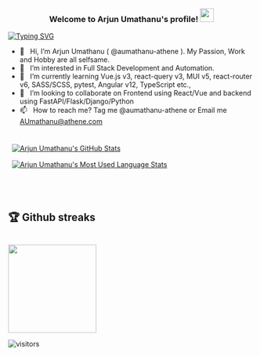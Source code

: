 <h3 align="center">
  Welcome to Arjun Umathanu's profile!
  <img src="https://media.giphy.com/media/hvRJCLFzcasrR4ia7z/giphy.gif" width="28">
</h3>

<p align="center">

[![Typing SVG](https://readme-typing-svg.herokuapp.com?font=Fira+Code&color=%23F72470&size=14&center=true&vCenter=true&multiline=true&width=900&height=100&lines=Full+Stack+Developer+with+5%2B+years+expereince+in+development+and+overall+12%2B+years+of+experience+in+IT.;I+speak+Tamil%2C+Malayalam+%26+English+but+I+write+Python%2C+JavaScript+%26+Go;My+favorites+are+React+and+FastAPI+stacks)](https://git.io/typing-svg)
  
</p>

- 👋 &nbsp; Hi, I’m Arjun Umathanu ( @aumathanu-athene ). My Passion, Work and Hobby are all selfsame.
- 👀 &nbsp; I’m interested in Full Stack Development and Automation.
- 🌱 &nbsp; I’m currently learning Vue.js v3, react-query v3, MUI v5, react-router v6, SASS/SCSS, pytest, Angular v12, TypeScript etc.,
- 💞️ &nbsp; I’m looking to collaborate on Frontend using React/Vue and backend using FastAPI/Flask/Django/Python
- 📫 &nbsp; How to reach me? Tag me @aumathanu-athene or Email me AUmathanu@athene.com

##
<!---
aumathanu-athene/aumathanu-athene is a ✨ special ✨ repository because its `README.md` (this file) appears on your GitHub profile.
You can click the Preview link to take a look at your changes. # 24292F , 081E3C
--->

<a href="https://github.com/aumathanu-athene">
<!--   <img align="center" style="margin:0.5rem" src="https://github-readme-stats.vercel.app/api?username=aumathanu-athene&show_icons=true&line_height=27&count_private=true&title_color=5FDAFA&text_color=c9cacc&icon_color=F7AF00&bg_color=161B22" alt="Arjun Umathanu's GitHub Stats" />
</a>

<a href="https://github.com/aumathanu-athene">
  <img align="center" style="margin:0.5rem" src="https://github-readme-stats.vercel.app/api/top-langs/?username=aumathanu-athene&hide=html,css&title_color=5FDAFA&text_color=c9cacc&icon_color=F7AF00&bg_color=161B22" alt="Arjun Umathanu's Most Used Language Stats" />
</a> -->
    <img align="center" style="margin:0.5rem" src="https://github-readme-stats.vercel.app/api?username=aumathanu-athene&theme=react&show_icons=true&line_height=27&count_private=true&title_color=5FDAFA&text_color=c9cacc&icon_color=F7AF00&bg_color=161B22" alt="Arjun Umathanu's GitHub Stats" />
</a>

<a href="https://github.com/aumathanu-athene">
  <img align="center" style="margin:0.5rem" src="https://github-readme-stats.vercel.app/api/top-langs/?username=aumathanu-athene&theme=react&hide=html,css&title_color=5FDAFA&text_color=c9cacc&icon_color=F7AF00&bg_color=161B22" alt="Arjun Umathanu's Most Used Language Stats" />
</a>

<br> <br>

## :trophy: Github streaks

<br />
<img height="180em" src="https://github-readme-streak-stats.herokuapp.com?user=aumathanu-athene&theme=react&hide_border=false&date_format=M%20j%5B%2C%20Y%5D&background=161B22" />

<!-- [![Readme Card](https://github-readme-stats.vercel.app/api/pin/?username=aumathanu-athene&theme=react&repo=aumathanu-athene&show_owner=true)](https://github.com/aumathanu-athene/aumathanu-athene) -->


<!-- 
<details>
  
  [![Arjun Umathanu's wakatime stats](https://github-readme-stats.vercel.app/api/wakatime?username=aumathanu-athene&theme=react)](https://github.com/aumathanu-athene/github-readme-stats)
  
</details> -->


<!-- <details>	
<summary><b>☄️ Github Streaks</b></summary>

<br />
<img height="180em" src="https://github-readme-streak-stats.herokuapp.com?user=aumathanu-athene&theme=react&hide_border=true&date_format=M%20j%5B%2C%20Y%5D&background=161B22" />
</details> -->
  
  
  ![visitors](https://visitor-badge.laobi.icu/badge?page_id=aumathanu-athene.aumathanu-athene)
  
